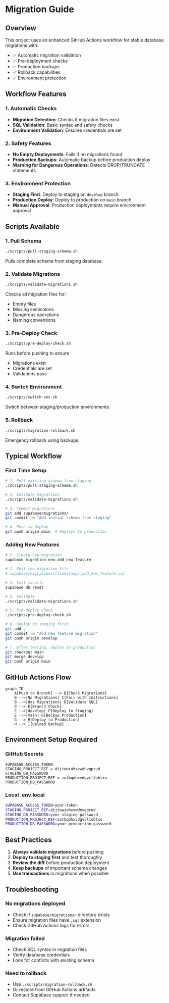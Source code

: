 # Migration Guide

## Overview

This project uses an enhanced GitHub Actions workflow for stable database migrations with:
- ✅ Automatic migration validation
- ✅ Pre-deployment checks
- ✅ Production backups
- ✅ Rollback capabilities
- ✅ Environment protection

## Workflow Features

### 1. Automatic Checks
- **Migration Detection**: Checks if migration files exist
- **SQL Validation**: Basic syntax and safety checks
- **Environment Validation**: Ensures credentials are set

### 2. Safety Features
- **No Empty Deployments**: Fails if no migrations found
- **Production Backups**: Automatic backup before production deploy
- **Warning for Dangerous Operations**: Detects DROP/TRUNCATE statements

### 3. Environment Protection
- **Staging First**: Deploy to staging on `develop` branch
- **Production Deploy**: Deploy to production on `main` branch
- **Manual Approval**: Production deployments require environment approval

## Scripts Available

### 1. Pull Schema
```bash
./scripts/pull-staging-schema.sh
```
Pulls complete schema from staging database.

### 2. Validate Migrations
```bash
./scripts/validate-migrations.sh
```
Checks all migration files for:
- Empty files
- Missing semicolons
- Dangerous operations
- Naming conventions

### 3. Pre-Deploy Check
```bash
./scripts/pre-deploy-check.sh
```
Runs before pushing to ensure:
- Migrations exist
- Credentials are set
- Validations pass

### 4. Switch Environment
```bash
./scripts/switch-env.sh
```
Switch between staging/production environments.

### 5. Rollback
```bash
./scripts/migration-rollback.sh
```
Emergency rollback using backups.

## Typical Workflow

### First Time Setup
```bash
# 1. Pull existing schema from staging
./scripts/pull-staging-schema.sh

# 2. Validate migrations
./scripts/validate-migrations.sh

# 3. Commit migrations
git add supabase/migrations/
git commit -m "Add initial schema from staging"

# 4. Push to deploy
git push origin main  # Deploys to production
```

### Adding New Features
```bash
# 1. Create new migration
supabase migration new add_new_feature

# 2. Edit the migration file
# supabase/migrations/[timestamp]_add_new_feature.sql

# 3. Test locally
supabase db reset

# 4. Validate
./scripts/validate-migrations.sh

# 5. Pre-deploy check
./scripts/pre-deploy-check.sh

# 6. Deploy to staging first
git add .
git commit -m "Add new feature migration"
git push origin develop

# 7. After testing, deploy to production
git checkout main
git merge develop
git push origin main
```

## GitHub Actions Flow

```mermaid
graph TD
    A[Push to Branch] --> B{Check Migrations}
    B -->|No Migrations| C[Fail with Instructions]
    B -->|Has Migrations| D[Validate SQL]
    D --> E{Branch Check}
    E -->|develop| F[Deploy to Staging]
    E -->|main| G[Backup Production]
    G --> H[Deploy to Production]
    H --> I[Upload Backup]
```

## Environment Setup Required

### GitHub Secrets
```
SUPABASE_ACCESS_TOKEN
STAGING_PROJECT_REF = dijtowiohxvwdnvgprud
STAGING_DB_PASSWORD
PRODUCTION_PROJECT_REF = zutbqmhxvdgvcllobtxo
PRODUCTION_DB_PASSWORD
```

### Local .env.local
```bash
SUPABASE_ACCESS_TOKEN=your-token
STAGING_PROJECT_REF=dijtowiohxvwdnvgprud
STAGING_DB_PASSWORD=your-staging-password
PRODUCTION_PROJECT_REF=zutbqmhxvdgvcllobtxo
PRODUCTION_DB_PASSWORD=your-production-password
```

## Best Practices

1. **Always validate migrations** before pushing
2. **Deploy to staging first** and test thoroughly
3. **Review the diff** before production deployment
4. **Keep backups** of important schema changes
5. **Use transactions** in migrations when possible

## Troubleshooting

### No migrations deployed
- Check if `supabase/migrations/` directory exists
- Ensure migration files have `.sql` extension
- Check GitHub Actions logs for errors

### Migration failed
- Check SQL syntax in migration files
- Verify database credentials
- Look for conflicts with existing schema

### Need to rollback
- Use `./scripts/migration-rollback.sh`
- Or restore from GitHub Actions artifacts
- Contact Supabase support if needed